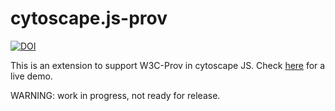 # cytoscape.js-prov

[![DOI](https://zenodo.org/badge/63157759.svg)](https://zenodo.org/badge/latestdoi/63157759)

This is an extension to support W3C-Prov in cytoscape JS. Check [here](http://camflow.org/demo.html) for a live demo.

WARNING: work in progress, not ready for release.
